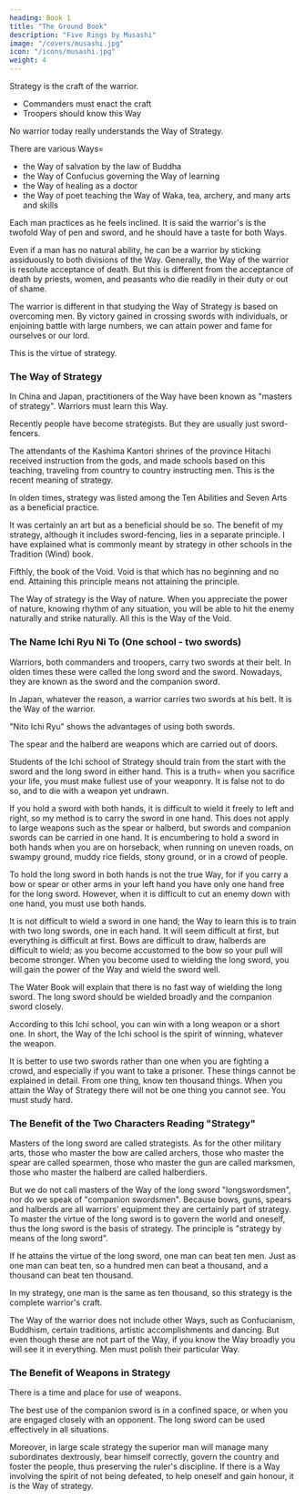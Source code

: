 ```yaml
---
heading: Book 1
title: "The Ground Book"
description: "Five Rings by Musashi"
image: "/covers/musashi.jpg"
icon: "/icons/musashi.jpg"
weight: 4
---
```



Strategy is the craft of the warrior.
- Commanders must enact the craft
- Troopers should know this Way

No warrior today really understands the Way of Strategy.

There are various Ways= 
- the Way of salvation by the law of Buddha
- the Way of Confucius governing the Way of learning
- the Way of healing as a doctor
- the Way of poet teaching the Way of Waka, tea, archery, and many arts and skills

Each man practices as he feels inclined. It is said the warrior's is the twofold Way of pen and sword, and he should
have a taste for both Ways.

Even if a man has no natural ability, he can be a warrior by sticking assiduously to both divisions of the Way. Generally, the Way of the warrior is resolute acceptance of death. But this is different from the acceptance of death by priests, women, and peasants who die readily in their duty or out of shame. 

The warrior is different in that studying the Way of Strategy is based on overcoming men. By victory gained in crossing swords with individuals, or enjoining battle with large numbers, we can attain power and fame for ourselves or our lord. 

This is the virtue of strategy.


### The Way of Strategy

In China and Japan, practitioners of the Way have been known as "masters of strategy". Warriors must learn this Way.

Recently people have become strategists. But they are usually just sword-fencers. 

The attendants of the Kashima Kantori shrines of the province Hitachi received instruction from the gods, and made schools based on this teaching, traveling from country to country instructing men. This is the recent meaning of strategy.

In olden times, strategy was listed among the Ten Abilities and Seven Arts as a beneficial practice. 

It was certainly an art but as a beneficial should be so. The benefit of my strategy, although it includes sword-fencing, lies in a separate principle. I have explained what is commonly meant by strategy in other schools in the Tradition (Wind) book.

Fifthly, the book of the Void. Void is that which has no beginning and no end. Attaining this principle means not attaining the principle. 

The Way of strategy is the Way of nature. When you appreciate the power of nature, knowing rhythm of any situation, you will be able to hit the enemy naturally and strike naturally. All this is the Way of the Void.

<!-- I intend to show how to follow the true Way according to nature in the
book of the Void. -->

### The Name Ichi Ryu Ni To (One school - two swords)

Warriors, both commanders and troopers, carry two swords at their belt. In olden times these were called the long sword and the sword. Nowadays, they are known as the sword and the companion sword. 

In Japan, whatever the reason, a warrior carries two swords at his belt. It is the Way of the warrior.

"Nito Ichi Ryu" shows the advantages of using both swords.

The spear and the halberd are weapons which are carried out of doors.

Students of the Ichi school of Strategy should train from the start with the sword and the long sword in either hand. This is a truth=  when you sacrifice your life, you must make fullest use of your weaponry. It is false not to do so, and to die with a weapon yet undrawn.

If you hold a sword with both hands, it is difficult to wield it freely to left and right, so my method is to carry the sword in one hand. This does not apply to large weapons such as the spear or halberd, but swords and companion swords can be carried in one hand. It is encumbering to hold a sword in both hands when you are on horseback, when running on uneven roads, on swampy ground, muddy rice fields, stony ground, or in a crowd of people. 

To hold the long sword in both hands is not the true Way, for if you carry a bow or spear or other arms in your left hand you
have only one hand free for the long sword. However, when it is difficult to cut an enemy down with one hand, you must use both hands. 

It is not difficult to wield a sword in one hand; the Way to learn this is to train with two long swords, one in each hand. It will seem difficult at first, but everything is difficult at first. Bows are difficult to draw, halberds are
difficult to wield; as you become accustomed to the bow so your pull will become stronger. When you become used to wielding the long sword, you will gain the power of the Way and wield the sword well.

The Water Book will explain that there is no fast way of wielding the long sword. The long sword should be wielded
broadly and the companion sword closely. <!-- This is the first thing to
realize. -->

According to this Ichi school, you can win with a long weapon or a short one. In short, the Way of the Ichi
school is the spirit of winning, whatever the weapon.

It is better to use two swords rather than one when you are fighting a crowd, and especially if you want to take a prisoner.
These things cannot be explained in detail. From one thing, know ten thousand things. When you attain the Way of Strategy there will not be one thing you cannot see. You must study hard.

### The Benefit of the Two Characters Reading "Strategy"

Masters of the long sword are called strategists. As for the other military arts, those who master the bow are called archers, those who master the spear are called spearmen, those who master the gun are called marksmen, those who master the halberd are called halberdiers. 

But we do not call masters of the Way of the long sword "longswordsmen", nor do we speak of "companion swordsmen". Because bows, guns, spears and halberds are all warriors' equipment they are certainly part of strategy. To master the virtue of the long sword is to govern the world and oneself, thus the long sword is the basis of strategy. The principle is
"strategy by means of the long sword". 

If he attains the virtue of the long sword, one man can beat ten men. Just as one man can beat ten, so a hundred men can beat a thousand, and a thousand can beat ten thousand. 

In my strategy, one man is the same as ten thousand, so this strategy is the complete warrior's craft.

The Way of the warrior does not include other Ways, such as Confucianism, Buddhism, certain traditions, artistic accomplishments and dancing. But even though these are not part of the Way, if you know the Way broadly you will see it in everything. Men must polish their particular Way.


###  The Benefit of Weapons in Strategy

There is a time and place for use of weapons.

The best use of the companion sword is in a confined space, or when you are engaged closely with an opponent. The long sword can be used effectively in all situations. 

Moreover, in large scale strategy the superior man will manage many subordinates dextrously, bear himself correctly, govern the country and foster the people, thus preserving the ruler's discipline. If there is a Way
involving the spirit of not being defeated, to help oneself and gain honour, it is the Way of strategy.
